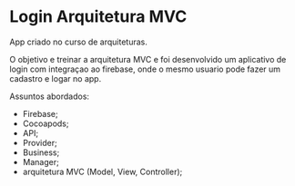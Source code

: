 
<h1>Login Arquitetura MVC</h1>
  
App criado no curso de arquiteturas.

O objetivo e treinar a arquitetura MVC e foi desenvolvido um aplicativo de login com integraçao ao firebase, onde o mesmo usuario pode fazer um cadastro e logar no app.

Assuntos abordados:
* Firebase;
* Cocoapods;
* API;
* Provider; 
* Business;
* Manager;
* arquitetura MVC (Model, View, Controller);
